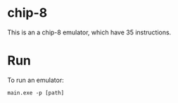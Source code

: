 # chip-8

This is an a chip-8 emulator, which have 35 instructions.

# Run

To run an emulator:

```
main.exe -p [path]
```


	